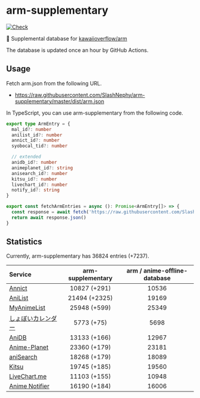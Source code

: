 # arm-supplementary

[![Check](https://github.com/SlashNephy/arm-supplementary/actions/workflows/check-node.yml/badge.svg)](https://github.com/SlashNephy/arm-supplementary/actions/workflows/check-node.yml)

💊 Supplemental database for [kawaiioverflow/arm](https://github.com/kawaiioverflow/arm)

The database is updated once an hour by GitHub Actions.

## Usage

Fetch arm.json from the following URL.

- https://raw.githubusercontent.com/SlashNephy/arm-supplementary/master/dist/arm.json

In TypeScript, you can use arm-supplementary from the following code.

```TypeScript
export type ArmEntry = {
  mal_id?: number
  anilist_id?: number
  annict_id?: number
  syobocal_tid?: number

  // extended
  anidb_id?: number
  animeplanet_id?: string
  anisearch_id?: number
  kitsu_id?: number
  livechart_id?: number
  notify_id?: string
}

export const fetchArmEntries = async (): Promise<ArmEntry[]> => {
  const response = await fetch('https://raw.githubusercontent.com/SlashNephy/arm-supplementary/master/dist/arm.json')
  return await response.json()
}
```

## Statistics

Currently, arm-supplementary has 36824 entries (+7237).

| Service                                     | arm-supplementary | arm / anime-offline-database |
| :------------------------------------------ | :---------------: | :--------------------------: |
| [Annict](https://annict.com)                |   10827 (+291)    |            10536             |
| [AniList](https://anilist.co)               |   21494 (+2325)   |            19169             |
| [MyAnimeList](https://myanimelist.net)      |   25948 (+599)    |            25349             |
| [しょぼいカレンダー](https://cal.syoboi.jp) |    5773 (+75)     |             5698             |
| [AniDB](https://anidb.net)                  |   13133 (+166)    |            12967             |
| [Anime-Planet](https://anime-planet.com)    |   23360 (+179)    |            23181             |
| [aniSearch](https://anisearch.com)          |   18268 (+179)    |            18089             |
| [Kitsu](https://kitsu.io)                   |   19745 (+185)    |            19560             |
| [LiveChart.me](https://livechart.me)        |   11103 (+155)    |            10948             |
| [Anime Notifier](https://notify.moe)        |   16190 (+184)    |            16006             |
